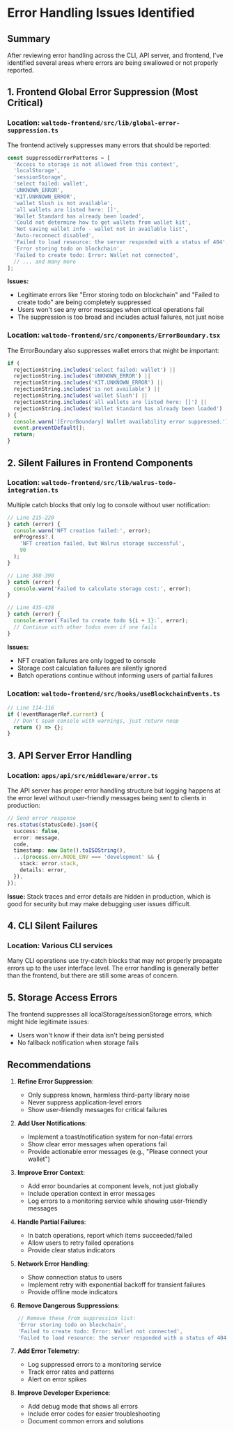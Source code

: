 # Error Handling Issues Identified

## Summary
After reviewing error handling across the CLI, API server, and frontend, I've identified several areas where errors are being swallowed or not properly reported.

## 1. Frontend Global Error Suppression (Most Critical)

### Location: `waltodo-frontend/src/lib/global-error-suppression.ts`

The frontend actively suppresses many errors that should be reported:

```typescript
const suppressedErrorPatterns = [
  'Access to storage is not allowed from this context',
  'localStorage',
  'sessionStorage',
  'select failed: wallet',
  'UNKNOWN_ERROR',
  'KIT.UNKNOWN_ERROR',
  'wallet Slush is not available',
  'all wallets are listed here: []',
  'Wallet Standard has already been loaded',
  'Could not determine how to get wallets from wallet kit',
  'Not saving wallet info - wallet not in available list',
  'Auto-reconnect disabled',
  'Failed to load resource: the server responded with a status of 404',
  'Error storing todo on blockchain',
  'Failed to create todo: Error: Wallet not connected',
  // ... and many more
];
```

**Issues:**
- Legitimate errors like "Error storing todo on blockchain" and "Failed to create todo" are being completely suppressed
- Users won't see any error messages when critical operations fail
- The suppression is too broad and includes actual failures, not just noise

### Location: `waltodo-frontend/src/components/ErrorBoundary.tsx`

The ErrorBoundary also suppresses wallet errors that might be important:
```typescript
if (
  rejectionString.includes('select failed: wallet') ||
  rejectionString.includes('UNKNOWN_ERROR') ||
  rejectionString.includes('KIT.UNKNOWN_ERROR') ||
  rejectionString.includes('is not available') ||
  rejectionString.includes('wallet Slush') ||
  rejectionString.includes('all wallets are listed here: []') ||
  rejectionString.includes('Wallet Standard has already been loaded')
) {
  console.warn('[ErrorBoundary] Wallet availability error suppressed.');
  event.preventDefault();
  return;
}
```

## 2. Silent Failures in Frontend Components

### Location: `waltodo-frontend/src/lib/walrus-todo-integration.ts`

Multiple catch blocks that only log to console without user notification:

```typescript
// Line 215-220
} catch (error) {
  console.warn('NFT creation failed:', error);
  onProgress?.(
    'NFT creation failed, but Walrus storage successful',
    90
  );
}

// Line 388-390
} catch (error) {
  console.warn('Failed to calculate storage cost:', error);
}

// Line 435-438
} catch (error) {
  console.error(`Failed to create todo ${i + 1}:`, error);
  // Continue with other todos even if one fails
}
```

**Issues:**
- NFT creation failures are only logged to console
- Storage cost calculation failures are silently ignored
- Batch operations continue without informing users of partial failures

### Location: `waltodo-frontend/src/hooks/useBlockchainEvents.ts`

```typescript
// Line 114-116
if (!eventManagerRef.current) {
  // Don't spam console with warnings, just return noop
  return () => {};
}
```

## 3. API Server Error Handling

### Location: `apps/api/src/middleware/error.ts`

The API server has proper error handling structure but logging happens at the error level without user-friendly messages being sent to clients in production:

```typescript
// Send error response
res.status(statusCode).json({
  success: false,
  error: message,
  code,
  timestamp: new Date().toISOString(),
  ...(process.env.NODE_ENV === 'development' && {
    stack: error.stack,
    details: error,
  }),
});
```

**Issue:** Stack traces and error details are hidden in production, which is good for security but may make debugging user issues difficult.

## 4. CLI Silent Failures

### Location: Various CLI services

Many CLI operations use try-catch blocks that may not properly propagate errors up to the user interface level. The error handling is generally better than the frontend, but there are still some areas of concern.

## 5. Storage Access Errors

The frontend suppresses all localStorage/sessionStorage errors, which might hide legitimate issues:
- Users won't know if their data isn't being persisted
- No fallback notification when storage fails

## Recommendations

1. **Refine Error Suppression**:
   - Only suppress known, harmless third-party library noise
   - Never suppress application-level errors
   - Show user-friendly messages for critical failures

2. **Add User Notifications**:
   - Implement a toast/notification system for non-fatal errors
   - Show clear error messages when operations fail
   - Provide actionable error messages (e.g., "Please connect your wallet")

3. **Improve Error Context**:
   - Add error boundaries at component levels, not just globally
   - Include operation context in error messages
   - Log errors to a monitoring service while showing user-friendly messages

4. **Handle Partial Failures**:
   - In batch operations, report which items succeeded/failed
   - Allow users to retry failed operations
   - Provide clear status indicators

5. **Network Error Handling**:
   - Show connection status to users
   - Implement retry with exponential backoff for transient failures
   - Provide offline mode indicators

6. **Remove Dangerous Suppressions**:
   ```typescript
   // Remove these from suppression list:
   'Error storing todo on blockchain',
   'Failed to create todo: Error: Wallet not connected',
   'Failed to load resource: the server responded with a status of 404',
   ```

7. **Add Error Telemetry**:
   - Log suppressed errors to a monitoring service
   - Track error rates and patterns
   - Alert on error spikes

8. **Improve Developer Experience**:
   - Add debug mode that shows all errors
   - Include error codes for easier troubleshooting
   - Document common errors and solutions